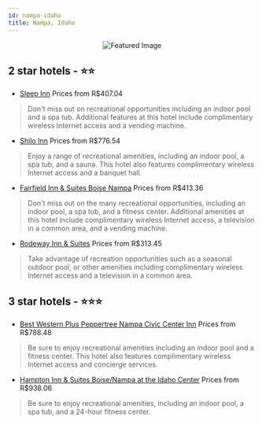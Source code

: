 ```yaml
---
id: nampa-idaho
title: Nampa, Idaho
---
```


<center><img src="https://i.travelapi.com/hotels/1000000/20000/16700/16647/8d6193a5_z.jpg" alt="Featured Image" /></center>


##  2 star hotels - ⭐️⭐️

-    [Sleep Inn](https://us.hurb.com/hotels/nampa/sleep-inn-JNP-JP309292?cmp=18055) Prices from R$407.04
   > Don't miss out on recreational opportunities including an indoor pool and a spa tub. Additional features at this hotel include complimentary wireless Internet access and a vending machine.
-    [Shilo Inn](https://us.hurb.com/hotels/nampa/shilo-inn-JNP-JP155459?cmp=18055) Prices from R$776.54
   > Enjoy a range of recreational amenities, including an indoor pool, a spa tub, and a sauna. This hotel also features complimentary wireless Internet access and a banquet hall.
-    [Fairfield Inn & Suites Boise Nampa](https://us.hurb.com/hotels/nampa/fairfield-inn-suites-boise-nampa-JNP-JP080689?cmp=18055) Prices from R$413.36
   > Don't miss out on the many recreational opportunities, including an indoor pool, a spa tub, and a fitness center. Additional amenities at this hotel include complimentary wireless Internet access, a television in a common area, and a vending machine.
-    [Rodeway Inn & Suites](https://us.hurb.com/hotels/nampa/rodeway-inn-suites-JNP-JP982285?cmp=18055) Prices from R$313.45
   > Take advantage of recreation opportunities such as a seasonal outdoor pool, or other amenities including complimentary wireless Internet access and a television in a common area.

##  3 star hotels - ⭐️⭐️⭐️

-    [Best Western Plus Peppertree Nampa Civic Center Inn](https://us.hurb.com/hotels/nampa/best-western-plus-peppertree-nampa-civic-center-inn-JNP-JP02693G?cmp=18055) Prices from R$788.48
   > Be sure to enjoy recreational amenities including an indoor pool and a fitness center. This hotel also features complimentary wireless Internet access and concierge services.
-    [Hampton Inn & Suites Boise/Nampa at the Idaho Center](https://us.hurb.com/hotels/nampa/hampton-inn-suites-boise-nampa-at-the-idaho-center-JNP-JP250281?cmp=18055) Prices from R$938.06
   > Be sure to enjoy recreational amenities, including an indoor pool, a spa tub, and a 24-hour fitness center.
